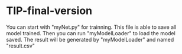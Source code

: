 # TIP-final-version
You can start with "myNet.py" for trainning. 
This file is able to save all model trained.
Then you can run "myModelLoader" to load the model saved. 
The result will be generated by "myModelLoader" and named "result.csv"
